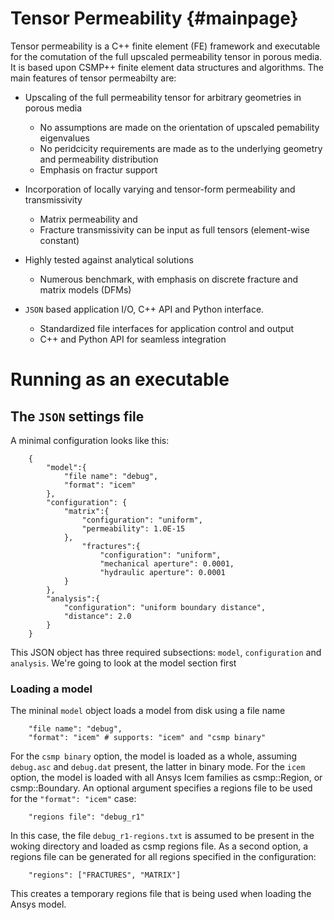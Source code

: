 # Tensor Permeability {#mainpage}

Tensor permeability is a C++ finite element (FE) framework and executable for the comutation of the full upscaled permeability 
tensor in porous media. It is based upon CSMP++ finite element data structures and algorithms. The main features
of tensor permeabilty are:

- Upscaling of the full permeability tensor for arbitrary geometries in porous media
	
	+ No assumptions are made on the orientation of upscaled pemability eigenvalues
	+ No peridcicity requirements are made as to the underlying geometry and permeability distribution
	+ Emphasis on fractur support
	
- Incorporation of locally varying and tensor-form permeability and transmissivity

	+ Matrix permeability and
	+ Fracture transmissivity can be input as full tensors (element-wise constant)
	
- Highly tested against analytical solutions

	+ Numerous benchmark, with emphasis on discrete fracture and matrix models (DFMs) 
	
- `JSON` based application I/O, C++ API and Python interface.

	+ Standardized file interfaces for application control and output
	+ C++ and Python API for seamless integration


# Running as an executable

## The `JSON` settings file

A minimal configuration looks like this:

		{
			"model":{
				"file name": "debug",
				"format": "icem"
			},
			"configuration": {
				"matrix":{
					"configuration": "uniform",
					"permeability": 1.0E-15
				},
					"fractures":{
						"configuration": "uniform",
						"mechanical aperture": 0.0001, 
						"hydraulic aperture": 0.0001
				}
			},
			"analysis":{
				"configuration": "uniform boundary distance",
				"distance": 2.0
			}
		}

This JSON object has three required subsections: `model`, `configuration` and `analysis`. We're going to look at the model
section first

### Loading a model

The mininal `model` object loads a model from disk using a file name

		"file name": "debug",
		"format": "icem" # supports: "icem" and "csmp binary"

For the `csmp binary` option, the model is loaded as a whole, assuming `debug.asc` and `debug.dat` present, the latter in binary mode.
For the `icem` option, the model is loaded with all Ansys Icem families as csmp::Region, or csmp::Boundary. 
An optional argument specifies a regions file to be used for the `"format": "icem"` case:

		"regions file": "debug_r1"

In this case, the file `debug_r1-regions.txt` is assumed to be present in the woking directory and loaded as csmp regions file.
As a second option, a regions file can be generated for all regions specified in the configuration:

		"regions": ["FRACTURES", "MATRIX"]

This creates a temporary regions file that is being used when loading the Ansys model.

